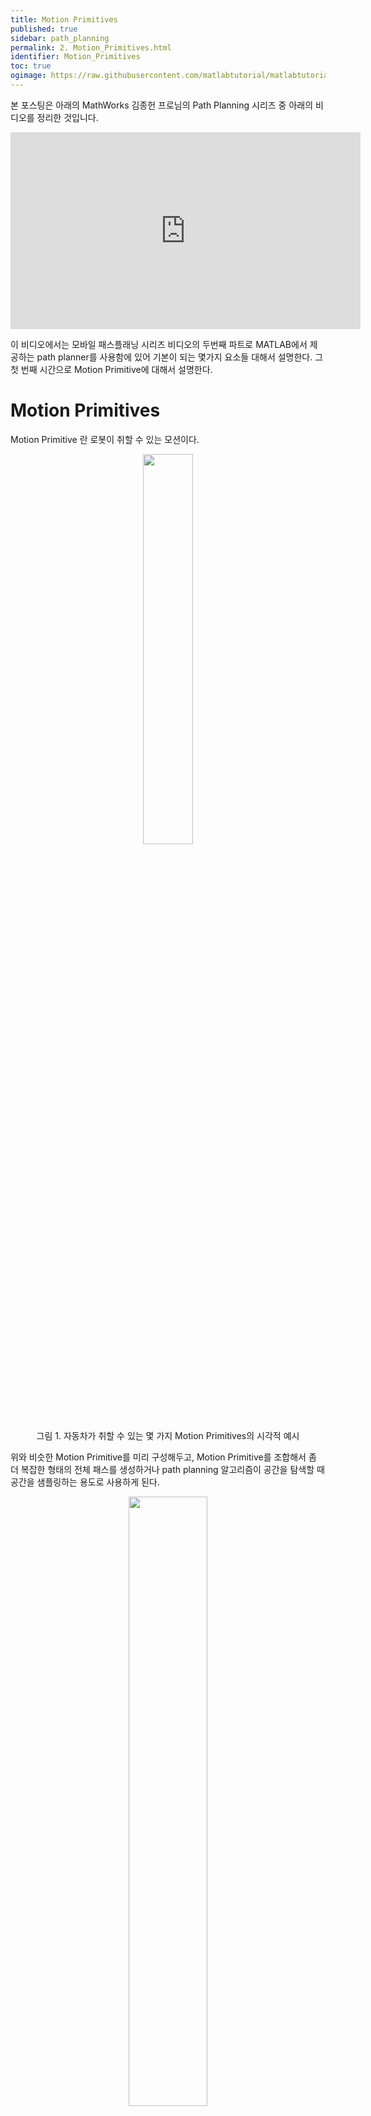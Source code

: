 ```yaml
---
title: Motion Primitives
published: true
sidebar: path_planning
permalink: 2. Motion_Primitives.html
identifier: Motion_Primitives
toc: true
ogimage: https://raw.githubusercontent.com/matlabtutorial/matlabtutorial.github.io/main/images/path_planning/ogimage.png
---
```


<style>
r { color: Red }
o { color: Orange }
g { color: Green }
bl { color: #0076A8 }
</style>

본 포스팅은 아래의 MathWorks 김종헌 프로님의 Path Planning 시리즈 중 아래의 비디오를 정리한 것입니다.

<center><iframe width="560" height="315" src="https://www.youtube.com/embed/dfQvWekJIdU?si=4PdXsAgFhVrqRxGb" title="YouTube video player" frameborder="0" allow="accelerometer; autoplay; clipboard-write; encrypted-media; gyroscope; picture-in-picture; web-share" referrerpolicy="strict-origin-when-cross-origin" allowfullscreen></iframe></center>

이 비디오에서는 모바일 패스플래닝 시리즈 비디오의 두번째 파트로 MATLAB에서 제공하는 path planner를 사용함에 있어 기본이 되는 몇가지 요소들 대해서 설명한다. 그 첫 번째 시간으로 Motion Primitive에 대해서 설명한다. 

# Motion Primitives

Motion Primitive 란 로봇이 취할 수 있는 모션이다. 

<center>
<img width = "40%" src="../../images/path_planning/2. Motion_Primitives/pic1.png"/>
    <br> 그림 1. 자동차가 취할 수 있는 몇 가지 Motion Primitives의 시각적 예시
</center>

위와 비슷한 Motion Primitive를 미리 구성해두고, Motion Primitive를 조합해서 좀 더 복잡한 형태의 전체 패스를 생성하거나 path planning 알고리즘이 공간을 탐색할 때 공간을 샘플링하는 용도로 사용하게 된다.

<center>
<img width = "50%" src="../../images/path_planning/2. Motion_Primitives/pic2.png"/>
    <br> 그림 2. 일련의 Motion Primitive를 조합하여 얻게되는 샘플 경로 예시
</center>

Motion Primitive의 조합으로 공간을 샘플링하면 전체 패스를 생성할 때, 공간을 검색할 때, 연산량을 줄여 연산에 소모되는 시간을 최소화할 수 있다. 공간을 샘플링할 때 내가 사용하는 로봇이 취할 수 없는 접근 불가한 모션을 샘플링하는 게 아니라 실제로 로봇이 구현 가능한 모션을 샘플링 해야 되기 때문에 이러한 motion primitive를 미리 계산하여 공간을 sampling하게 된다. 그리고 어떤 경로가 결정이 됐을 때 이 경로가 최적 경로인지 아닌지 확인하기 위해 경로 추종에 대한 비용을 계산하여 다른 경로와 비교를 할 때도 Motion Primitive가 사용된다.

Motion Primitive를 이런 업무에 활용하기 위해서는 어떤 특징을 가져야 할까? 우리는 Motion Primitive를 조합해서 더 복잡한 형태의 패스를 만들어낼 것이기 때문에 **(1) motion primitive의 형상이나 표현 방법이 복잡하면 안 된다**. Motion Primitive 자체는 단순해야 그 다음 이것들이 조합했을 때의 패스도 최대한 단순하게 표현할 수 있기 때문에 심플하게 표현되어야 한다. 또, Path planning을 하는데 있어 반복적으로 많이 사용되기 때문에 **(2) 재사용성을 가지도록 설계**되어야 한다. 하지만, motion primitive를 조합하는 형태로 path가 계획되며 계획된 path의 품질 그 중에서도 smoothness에 영향을 주기 때문에 **(3) 최대한 robot 모션의 품질을 높이기 위해 최대한 smooth한 형상**을 가지고 있어야만 한다.

## Kinematic Constraints

결국 로봇이 가질 수 있는 모션을 "간단하게" 표현한다는 것은 내 로봇이 가지고 있는 kinematic constraints를 표현한다는 말과도 같다. Kinematic constraints는 로봇이 어떤 방향이든지 가고 싶은 방향으로 움직이는 데 있어서 모션에 가해지는 제약을 말한다. 여기서, 내가 원하는 모든 방향으로 다 갈 수 있는 형태를 omni-directional 혹은 holonomic system이라고 하고 그렇지 않은 시스템을 non-holonomic system이라고 한다.

이 non-holonomic system을 정확하게 정의하자면, 로봇이 가지고 있는 자유도보다 컨트롤 input에 대한 자유도가 더 적은 시스템을 non-holonomic system이라 말한다. 

<center>
<img width = "40%" src="../../images/path_planning/2. Motion_Primitives/pic3.png"/>
    <br> 그림 3. 자동차 움직임의 자유도와 kinematic constraints
</center>

예를 들어, 자동차의 경우 그림 3에서 볼 수 있는 것처럼 2차원 평면에서 움직이는 자동차가 가질 수 있는 자유도는 $[x, y, \theta]$ 세 가지이다. 이 때, 우리가 이 차를 움직일 때 줄수 있는 제어 인풋은 전후 방향으로 움직이게 하는 acceleration과 스티어링 앵글 둘 뿐이다. 즉, 로봇이 가지고 있는 자유도는 3인데, 컨트롤 인풋에 의한 자유도는 2에 불과하다. 이런 차의 움직임 메커니즘을 "[Ackermann steering mechanism](https://en.wikipedia.org/wiki/Ackermann_steering_geometry)"이라고 하는데, 이러한 메커니즘을 가진 로봇은 측면방향으로 바로 움직일 수 없고 같은 자리에서 바로 회전할 수도 없다.

정확하게 동일하지는 않지만, 대부분의 모바일 로봇 플랫폼들은 유사한 형태의 움직임에 대한 제한 조건을 가진 non-holonomic system인 경우가 많다. 많이 사용되는 바퀴간의 회전 속도와 방향의 차이로 steering을 수행하는 differential robot도 non-holonomic system의 일종이다. 결국은 이런 non-holonomic 시스템들에 대한 path planning을 수행하려면 움직임에 제한이 있으니 이러한 kinematic constraint를 고려해서 Path planning을 수행해야하고, path를 구성하는 motion primitive 레벨에서 이미 kinematic constraint를 고려해야 한다.

## Motion Primitives for a Non-Holonomic System

그럼, Non-holonomic system을 위한 motion primitive는 어떤 것들이 있을까?

### Dubins Path

먼저 Dubins 모델은 시작 pose에서 완료 pose까지 우회전, 좌회전, 직진 3개의 움직임을 3번 조합하여 최적 경로를 만들어 내는 방법이다. 참고로 여기서 우회전과 자회전은 모두 Maximum Steering으로 회전하는 경우를 상정한다. 두 pose는 수학적으로 RSR, RSL, LSR, LSL, RLR, LRL의 총 6가지 모델 중 하나로 반드시 연결될 수 있다.

<center>
<img width = "40%" src="../../images/path_planning/2. Motion_Primitives/pic4.png"/>
    <br> 그림 4. Dubins 모델의 Motion Primitives (L, S, R)
</center>

어떻게 연결될 수 있는지 예를 들어 보자. 아래 그림 5에서는 시작 pose(파란색 화살표)와 완료 pose(초록색 화살표) 사례 두가지가 있다. 그림 5의 왼쪽부터, 시작 및 완료 pose 간의 관계는 좌선회, 직진, 다시 좌선회해서 연결되므로 이것을 LSL type의 움직임이라고 한다. 그림 5의 오른쪽에서는 우선회, 직진, 좌선회해서 연결되므로 이것을 RSL type의 움직임이라고 한다.

<center>
<img width = "80%" src="../../images/path_planning/2. Motion_Primitives/pic5.png"/>
    <br> 그림 5. Dubins 모델의 Motion Primitives 연결 예시 (LSL, RSL)
</center>

이런 움직임을 갖는 제일 흔한 예는 비행기이다. 후진이 불가능한 비행기가 방향을 바꿔서 반대로 넘어가려고 그러면 크게 우선해서 삥 두르면 저런 식으로 방향을 돌릴 수도 있다. 하지만, 이걸로는 부족하다. 비행기면 모르겠지만 창고 물류 로봇이나 주차하는 차량처럼 한정된 공간에서 공간과 에너지를 효율적으로 사용하려면 후진이 가능해야 한다.

### Reeds-Shepp Path

그래서 Dubin path 모델의 아이디어를 확장해서 후진까지 고려할 수 있도록 개발한 것이 바로 Reeds-Shepp 모델이다. 이 방법도 직진(Straight), 좌선회(Left turn), 우선회(Right turn)로 표현되는 데 여기에 움직임 없음 N도 추가된다. Dubins 모델에서와 마찬가지로 우회전과 자회전은 모두 Maximum Steering으로 회전하는 경우를 상정한다. Reeds-Shepp는 이 움직임들을 5회 조합해서 연결을 하는데 3회만에 원하는 목적지에 연결되는 경우에는 굳이 네번째, 다섯번째 움직임이 필요 없어서 N으로 표현된다. 여기에 전진, 후진을 각각 +와 -의 부호로 각각 표현해서 총 48개의 움직임 조합으로 두 개의 pose를 연결하는 방법을 구현하였고, 나중에 그 중 불필요한 2개(L- R+ L-, R- L+ R-)를 제거해 최종적으로 46가지 움직임이 아래 표와 같이 조합된다. 

<center>
<img width = "80%" src="../../images/path_planning/2. Motion_Primitives/pic6.png"/>
    <br> 그림 6. Reeds-Shepp Motion Primitives의 조합 
    <br> 출처: Steven M. LaValle. Planning Algorithms. Cambridge University Press, 2006. 
</center>

그래서 하나의 예를 또 들어보자면, 그림 7과 같은 상황에서 주차를 하기 위해 두 개의 pose를 연결하려면 이렇게 R+ L- S- R- N 순서의 움직임으로 표현할 수 있다.

<center>
<img width = "40%" src="../../images/path_planning/2. Motion_Primitives/pic7.png"/>
    <br> 그림 7. Reeds-Shepp Motion Primitives의 조합 예시 (R+ L- S- R- N)
</center>

# Ground Vehicle Motion Primitives in Navigation Toolbox

MATLAB의 Navigation Toolbox에서는 navPath(직선 조각), Durbin Path와 Reeds-Shepp Path 세 가지 motion primitive를 제공한다. 이 함수들은 가능한 여러 motion primitive에서 가장 효율적인 연결 primitive만 제공하는게 아니라 이렇게 연결된 motion primitive를 시각화하는 함수도 같이 제공한다. 그리고 함수를 직접 사용하는게 아니더라도 나중에 패스 플래닝 함수들에서 옵션을 선택함으로써, 알고리즘 내부에서 공간을 sampling하는데 사용하고 생성된 path들이 motion primitive의 조합으로 발생하게 된다.

<center>
<img width = "80%" src="../../images/path_planning/2. Motion_Primitives/pic8.png"/>
    <br> 그림 8. MATLAB에서 동일한 두 pose를 Dubins 방식과 Reeds-Shepp 방식으로 연결시킨 결과
</center>

## navPath object

<center>
<img width = "40%" src="../../images/path_planning/2. Motion_Primitives/pic9.png"/>
    <br> 그림 9. navPath 오브젝트로 구성한 Path 결과물 <a href = "https://kr.mathworks.com/help/nav/ref/navpath.html#mw_64aa859c-71a7-41c6-a353-13c1f3057354"> (소스 코드 링크)</a>
</center>

그럼 가장 첫 번째 [navPath](https://kr.mathworks.com/help/nav/ref/navpath.html) 오브젝트에 대해서 알아보자. [navPath](https://kr.mathworks.com/help/nav/ref/navpath.html) 오브젝트는 그냥 바로 직선적으로 연결하는 패스 오브젝트이다. Append, interpolate, path length 같은 메소드들을 제공을 하고 있다.

| *methods* | 
|-------|--------|
| [<i><bl>append</bl></i>](https://kr.mathworks.com/help/nav/ref/navpath.append.html) | Add states to end of path | 
| [<i><bl>interpolate</bl></i>](https://kr.mathworks.com/help/nav/ref/navpath.interpolate.html) | Interpolate points along path | 
| [<i><bl>pathLength</bl></i>](https://kr.mathworks.com/help/nav/ref/navpath.pathlength.html) | Length of path | 

```matlab
% Create an SE(3) with bounds for state variables.
ss = stateSpaceSE3([0 220;0 220;0 100;…     % x-,y-,z- min/max
                            inf inf;inf inf;inf inf;inf inf]); % qx-,qy-,qz- min/max

% Create a navPath object in an SE(3) state space.
path = navPath(ss); 
waypoints = load("waypoints.mat");  % Load waypoints
append(path, waypoints);
interpolate(path,250); % Interpolate that path evenly. 

% Visualize the interpolated path and the original waypoints.
omap = load("dMapCityBlock.mat"); % Load a 3D occ map
show(omap); axis equal; view([-10 55]); hold on; plot3(path.States(:,1),path.States(:,2),path.States(:,3), "r-”); 

% Calculate length of path.
len = pathLength(path); 
```

코드를 보면 어떤 공간 안에서 state space를 먼저 정의하게 된다. 여기서는 SE3 스테이트 스페이스로 정의하고 x,y,z 그리고 또 방위에 관련된 스테이트들에 대해서 min / max 바운더리를 정해준다. 그리고 SE3 state space에서 motion primitive의 object를 생성한다.

그런 뒤 방금 언급한 append method를 사용해서 waypoint를 추가하고 interpolate 메소드를 이용해 균일한 간격으로 250개 구간으로 쪼개면 이 object는 250개의 state 값을 가진 path segment를 가지게 된다. 이 때,  append로 넣어준 웨이 포인트는 4개였는데, Interpolate를 사용하면 이 점들이 좀 더 부드럽게 이어질 줄 알았지만 이 object는 linear한 path segment를 만들어주기 때문에 아무리 250개로 쪼개도 저렇게 4개의 waypoint때와 동일하게 부드럽지 않은 형태로 표현된다. 저걸 만약 부드럽게 표현하시고 싶다면 path를 부드럽게 연결하는 trajectory generation 함수들을 사용할 수 있다. 그리고 난 다음에는 path length라는 메소드로 만들어진 전체 path의 길이를 확인할 수도 있다.

## dubinsConnection & dubinsPathSegment object

<center>
<img width = "80%" src="../../images/path_planning/2. Motion_Primitives/pic10.png"/>
    <br> 그림 10. dubinsConnection을 이용해 Path를 연결한 결과물 <a href = "https://kr.mathworks.com/help/nav/ref/dubinsconnection.html#mw_4f9fe596-2847-40f3-8cf1-d07e83e50220"> (소스 코드 링크)</a>
</center>

두 번째는 Dubins Path이다. Dubins Path는 두 개의 오브젝트가 있는데 [dubinsConnection](https://kr.mathworks.com/help/nav/ref/dubinsconnection.html)은 두 개의 포즈를 Dubins model로 연결을 하기 위해 필요한 정보를 입력하고 실제로 연결을 해주는 오브젝트이다. 그리고 여기에서 만들어진 결과물을 저장하는 게 [dubinsPathSegment](https://kr.mathworks.com/help/nav/ref/dubinspathsegment.html) 오브젝트이다.  

```matlab
% Create a dubinsConnection object.
dubConnObj = dubinsConnection;

% Define start and goal poses as [x y theta] vectors.
startPose = [0 0 0];   goalPose = [1 1 pi];

% Calculate a valid path segment to connect the poses.
[pathSegObj, pathCosts] = connect(dubConnObj,startPose,goalPose);

% Show the generated path.
show(pathSegObj{1})

```

코드를 보면 Dubins 커넥션이라고 먼저 오브젝트를 만든다. 여기다가 시작 포즈와 종료 포즈 집어넣고 connect라는 메소드를 이용하면 path segment가 출력되는데 이게 바로 [dubinsPathSegment](https://kr.mathworks.com/help/nav/ref/dubinspathsegment.html) 형태로 되어 있다.

만들어진 [dubinsPathSegment](https://kr.mathworks.com/help/nav/ref/dubinspathsegment.html) 오브젝트를 MATLAB command window에서 쳐보니까 그림 10에서 볼 수 있는 것과 같이 Start Pose는 이렇고 Goal Pose는 이렇고 Min turning radius는 1인데 RLR 타입으로 연결되었으며, 전체길이는 5.778 같은 이런 내용이 있다. navPath와 마찬가지로 interpolate method를 가지고 있고,Show method를 이용해 그려볼수도 있다.

### [dubinsConnection](https://kr.mathworks.com/help/nav/ref/dubinsconnection.html)

| *methods* | 
|-------|--------|
| [<i><bl>connect</bl></i>](https://kr.mathworks.com/help/nav/ref/dubinsconnection.connect.html) | Connect poses for given connection type | 

### [dubinsPathSegment](https://kr.mathworks.com/help/nav/ref/dubinspathsegment.html)

| *methods* | 
|-------|--------|
| [<i><bl>interpolate</bl></i>](https://kr.mathworks.com/help/nav/ref/dubinspathsegment.interpolate.html) | Interpolate poses along path segment | 
| [<i><bl>show</bl></i>](https://kr.mathworks.com/help/nav/ref/dubinspathsegment.show.html) | Visualize path segment | 

## reedsSheppConnection & reedsSheppPathSegmentPath object

<center>
<img width = "80%" src="../../images/path_planning/2. Motion_Primitives/pic11.png"/>
    <br> 그림 11. reedsSheppConnection을 이용해 Path를 연결한 결과물 <a href = "https://kr.mathworks.com/help/nav/ref/reedssheppconnection.html#mw_486ce81b-499f-4d1d-bb13-a9d20a6722d3"> (소스 코드 링크)</a>
</center>

세 번째로 Reeds-Shepp Path이다. 마찬가지로 reedsSheppConnection과 reedsSheppPathSegmentPath라는 세그먼트 패스라는 오브젝트를 가지고 있다. reedsSheppConnection 오브젝트를 생성해서 똑같이 connect라는 메소드를 이용해서 패스를 만들어보면 이번에는 LRLNN 타입으로 연결이 됐다라고 얘기하는 것을 알 수 있다. 그리고 똑같이 또 그림을 그려줄 수 있다. 초록색 시작 포인트에서 빨간색의 저런 포즈로 가기 위해 두 개의 검은 색 점에서 주행 방향을 바꿔서 목표 지점에 도달한 것을 알 수 있다.

```matlab
% Create a reedsSheppConnection object.
reedsConnObj = reedsSheppConnection;

% Define start and goal poses as [x y theta] vectors.
startPose = [0 0 0];  goalPose = [1 1 pi];

% Calculate a valid path segment to connect the poses.
[pathSegObj,pathCosts] = connect(reedsConnObj,startPose,goalPose);

% Show the generated path.
show(pathSegObj{1});
```

### [reedsSheppConnection](https://kr.mathworks.com/help/nav/ref/reedssheppconnection.html)

| *methods* | 
|-------|--------|
| [<i><bl>connect</bl></i>](https://kr.mathworks.com/help/nav/ref/reedssheppconnection.connect.html) | Connect poses for given connection type | 

### [reedsSheppPathSegment](https://kr.mathworks.com/help/nav/ref/reedsshepppathsegment.html)

| *methods* | 
|-------|--------|
| [<i><bl>interpolate</bl></i>](https://kr.mathworks.com/help/nav/ref/reedsshepppathsegment.interpolate.html) | Interpolate poses along path segment | 
| [<i><bl>show</bl></i>](https://kr.mathworks.com/help/nav/ref/reedsshepppathsegment.show.html) | Visualize path segment | 

# Aerial Vehicle Motion Primitives in UAV Toolbox

지금까지의 내용은 Navigation Toolbox에서 지원하는 내용이었다. UAV Toolbox에서도 aerial vehicle 모션 프리미티브를 제공하는데 UAV와 지금까지 언급한 그라운드 모바일 로봇의 차이는 결국은 차원의 문제이다. 

## uavDubinsConnection & uavDubinsPathSegment object

<center>
<img width = "80%" src="../../images/path_planning/2. Motion_Primitives/pic12.png"/>
    <br> 그림 12. uavDubinsConnection을 이용해 UAV용 Path를 연결한 결과물 <a href = "https://kr.mathworks.com/help/uav/ref/uavdubinsconnection.html#mw_5031f1cb-b39b-4af0-82d0-d68e0c09a808"> (소스 코드 링크)</a>
</center>

그라운드 모바일 로봇에서는 2차원으로 더빈 커넥션이나 reed shepp 커넥션은 2차원 공간 상에서 연결성을 표현을 해주는데 UAV toolbox에서 제공하는 더빈 커넥션 같은 경우에는 3차원 연결을 해준다. 그렇게 하면 두 pose를 연결하면 이런 식으로 connection이 돼서 3차원 공간상에서 실제로 만들어진 motion 세그먼트가 그림 11에서와 같이 표현되게 된다.

```matlab
% Create a reedsSheppConnection object.
connectionObj = uavDubinsConnection;

% Define start and goal poses as [x y z theta] vectors.
startPose = [0 0 0 0];  goalPose = [0 0 20 pi];

% Calculate a valid path segment to connect the poses.
[pathSegObj,pathCosts] = connect(connectionObj,startPose,goalPose);

% Show the generated path.
show(pathSegObj{1});
```

### [uavDubinsConnection](https://kr.mathworks.com/help/uav/ref/uavdubinsconnection.html)

| *methods* | 
|-------|--------|
| [<i><bl>connect</bl></i>](https://kr.mathworks.com/help/uav/ref/uavdubinsconnection.connect.html) | Connect poses for given connection type | 

### [uavDubinsPathSegment](https://kr.mathworks.com/help/uav/ref/uavdubinspathsegment.html)

| *methods* | 
|-------|--------|
| [<i><bl>interpolate</bl></i>](https://kr.mathworks.com/help/uav/ref/uavdubinspathsegment.interpolate.html) | Interpolate poses along path segment | 
| [<i><bl>show</bl></i>](https://kr.mathworks.com/help/uav/ref/uavdubinspathsegment.show.html) | Visualize path segment | 


# Technical Resources

Path Planning 분야 외의 로봇 개발을 위한 다른 내용이 궁금하다면 아래의 매스웍스 코리아에서 제공하는 모바일 로봇틱스 그리고 자율주행 웹 포털을 통해 정보를 얻어갈 수 있으니 참고하기 바란다.

### MATLAB Mobile Robotics Web Portal

<center>
<img width = "40%" src="../../images/path_planning/1. what_is_path_planning/pic17.png"/>
<br> 그림 12. MATLAB을 이용한 육상 이동 로봇 개발 Web Portal
<a href = "https://content.mathworks.com/viewer/642a97cdac3cd70ced362052">(링크)</a>
</center>

### MATLAB ADAS Web Portal

<center>
<img width = "40%" src="../../images/path_planning/1. what_is_path_planning/pic18.png"/>
<br> 그림 13. MATLAB을 이용한 자율주행/ADAS 개발 Web Portal
<a href = "https://content.mathworks.com/viewer/64b0d534d328c7d98c3e58c0">(링크)</a>
</center>

### MATLAB Onramp Series

매트랩 기초 사용법을 학습하고 싶은 경우 MathWorks 홈페이지 내의 Onramp 라는 무료 트레이닝 코스를 활용할 수 있다. Onramp는 웹상으로 진행하는 온라인 무료 교육으로, 컴퓨터에 매트랩을 설치 할 필요 없이 온라인으로 매트랩 관련된 여러 기초 내용을 학습할 수 있다.

<center>
<img width = "100%" src="../../images/path_planning/1. what_is_path_planning/pic19.png"/>
<br> 그림 14. MATLAB을 무료로 배울 수 있는 Onramp 시리즈
<a href = "https://matlabacademy.mathworks.com/kr/?page=1&sort=featured&s_tid=nav_learn_mlac">(링크)</a>
</center>
